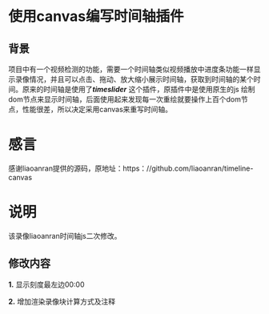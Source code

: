 # 使用canvas编写时间轴插件 #
## **背景** ##

项目中有一个视频检测的功能，需要一个时间轴类似视频播放中进度条功能一样显示录像情况，并且可以点击、拖动、放大缩小展示时间轴，获取到时间轴的某个时间。原来的时间轴是使用了***timeslider*** 这个插件，原插件中是使用原生的js 绘制dom节点来显示时间轴，后面使用起来发现每一次重绘就要操作上百个dom节点，性能很差，所以决定采用canvas来重写时间轴。

# 感言
感谢liaoanran提供的源码，原地址：https：//github.com/liaoanran/timeline-canvas

# 说明
该录像liaoanran时间轴js二次修改。

## **修改内容** ##
**1.**
显示刻度最左边00:00

**2.**
增加渲染录像块计算方式及注释



